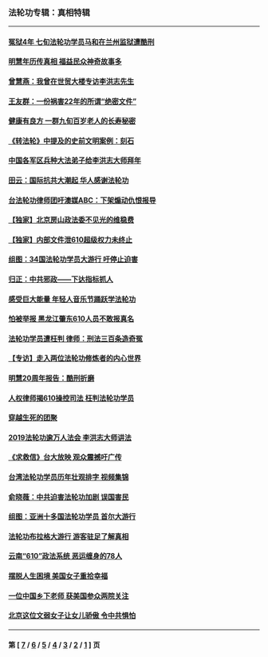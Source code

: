 ### 法轮功专辑：真相特辑
---
#### [冤狱4年 七旬法轮功学员马和在兰州监狱遭酷刑](../../pages/nf4389/n13304688.md?10240430) 
#### [明慧年历传真相 福益民众神奇故事多](../../pages/nf4389/n13294545.md?10240430) 
#### [曾慧燕：我曾在世贸大楼专访李洪志先生](../../pages/nf4389/n12898729.md?10240430) 
#### [王友群：一份祸害22年的所谓“绝密文件”](../../pages/nf4389/n12871750.md?10240430) 
#### [健康有良方 一群九旬百岁老人的长寿秘密](../../pages/nf4389/n12847475.md?10240430) 
#### [《转法轮》中提及的史前文明案例：刻石](../../pages/nf4389/n12758577.md?10240430) 
#### [中国各军区兵种大法弟子给李洪志大师拜年](../../pages/nf4389/n12750047.md?10240430) 
#### [田云：国际抗共大潮起 华人感谢法轮功](../../pages/nf4389/n12357708.md?10240430) 
#### [台法轮功律师团吁澳媒ABC：下架煽动仇恨报导](../../pages/nf4389/n12279917.md?10240430) 
#### [【独家】北京房山政法委不见光的维稳费](../../pages/nf4389/n12031979.md?10240430) 
#### [【独家】内部文件泄610超级权力未终止](../../pages/nf4389/n12023895.md?10240430) 
#### [组图：34国法轮功学员大游行 吁停止迫害](../../pages/nf4389/n11492658.md?10240430) 
#### [归正：中共邪政——下达指标抓人](../../pages/nf4389/n11474770.md?10240430) 
#### [感受巨大能量 年轻人音乐节踊跃学法轮功](../../pages/nf4389/n11441981.md?10240430) 
#### [怕被举报 黑龙江肇东610人员不敢报真名](../../pages/nf4389/n11436499.md?10240430) 
#### [法轮功学员遭枉判 律师：刑法三百条造奇冤](../../pages/nf4389/n11433943.md?10240430) 
#### [【专访】走入两位法轮功修炼者的内心世界](../../pages/nf4389/n11415623.md?10240430) 
#### [明慧20周年报告：酷刑折磨](../../pages/nf4389/n11387954.md?10240430) 
#### [人权律师揭610操控司法 枉判法轮功学员](../../pages/nf4389/n11313370.md?10240430) 
#### [穿越生死的团聚](../../pages/nf4389/n11258922.md?10240430) 
#### [2019法轮功逾万人法会 李洪志大师讲法](../../pages/nf4389/n11265303.md?10240430) 
#### [《求救信》台大放映 观众震撼吁广传](../../pages/nf4389/n10922251.md?10240430) 
#### [台湾法轮功学员历年壮观排字 视频集锦](../../pages/nf4389/n10878789.md?10240430) 
#### [俞晓薇：中共迫害法轮功加剧 误国害民](../../pages/nf4389/n10859260.md?10240430) 
#### [组图：亚洲十多国法轮功学员 首尔大游行](../../pages/nf4389/n10781149.md?10240430) 
#### [法轮功布拉格大游行 游客驻足了解真相](../../pages/nf4389/n10749360.md?10240430) 
#### [云南“610”政法系统 恶运缠身的78人](../../pages/nf4389/n10747534.md?10240430) 
#### [摆脱人生困境 美国女子重拾幸福](../../pages/nf4389/n10688678.md?10240430) 
#### [一位中国乡下老师 获美国参众两院关注](../../pages/nf4389/n10683927.md?10240430) 
#### [北京这位文弱女子让女儿骄傲 令中共惧怕](../../pages/nf4389/n10668341.md?10240430) 

---
#### 第 [ [7](./7.md?10240430) / [6](./6.md?10240430) / [5](./5.md?10240430) / [4](./4.md?10240430) / [3](./3.md?10240430) / [2](./2.md?10240430) / [1](./1.md?10240430) ] 页
